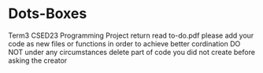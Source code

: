 # Dots-Boxes
Term3 CSED23 Programming Project   return
read to-do.pdf
please add your code as new files or functions in order to achieve better cordination
DO NOT under any circumstances delete part of code you did not create before asking the creator 
